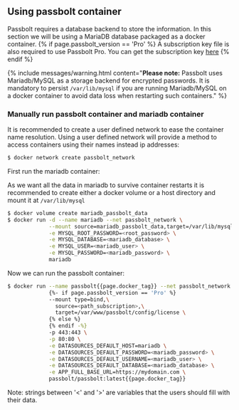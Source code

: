 ## Using passbolt container

Passbolt requires a database backend to store the information. In this section we will be using a MariaDB database packaged as a docker container.
{% if page.passbolt_version == 'Pro' %}
  A subscription key file is also required to use Passbolt Pro. You can get the subscription key [here](https://www.passbolt.com/)
{% endif %}

{% include messages/warning.html
  content="**Please note:** Passbolt uses Mariadb/MySQL as a storage backend for encrypted passwords. It is mandatory to persist `/var/lib/mysql`
if you are running Mariadb/MySQL on a docker container to avoid data loss when restarting such containers."
%}

### Manually run passbolt container and mariadb container

It is recommended to create a user defined network to ease the container name resolution. Using a user defined network will provide a method to access containers using their names instead ip addresses:
```bash
$ docker network create passbolt_network
```

First run the mariadb container:

As we want all the data in mariadb to survive container restarts it is recommended to create either a docker
volume or a host directory and mount it at `/var/lib/mysql`

```bash
$ docker volume create mariadb_passbolt_data
$ docker run -d --name mariadb --net passbolt_network \
             --mount source=mariadb_passbolt_data,target=/var/lib/mysql \
             -e MYSQL_ROOT_PASSWORD=<root_password> \
             -e MYSQL_DATABASE=<mariadb_database> \
             -e MYSQL_USER=<mariadb_user> \
             -e MYSQL_PASSWORD=<mariadb_password> \
             mariadb
```

Now we can run the passbolt container:
```bash
$ docker run --name passbolt{{page.docker_tag}} --net passbolt_network \
             {%- if page.passbolt_version == 'Pro' %}
             --mount type=bind,\
               source=<path_subscription>,\
               target=/var/www/passbolt/config/license \
             {% else %}
             {% endif -%}
             -p 443:443 \
             -p 80:80 \
             -e DATASOURCES_DEFAULT_HOST=mariadb \
             -e DATASOURCES_DEFAULT_PASSWORD=<mariadb_password> \
             -e DATASOURCES_DEFAULT_USERNAME=<mariadb_user> \
             -e DATASOURCES_DEFAULT_DATABASE=<mariadb_database> \
             -e APP_FULL_BASE_URL=https://mydomain.com \
             passbolt/passbolt:latest{{page.docker_tag}}
```

Note: strings between '<' and '>' are variables that the users should fill with their data.
